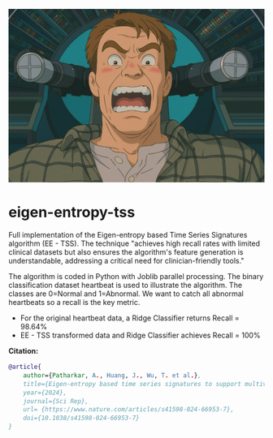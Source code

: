 
![Total Recall Schwarzenegger](./images/total_recall1.PNG)


# eigen-entropy-tss
Full implementation of the Eigen-entropy based Time Series Signatures algorithm (EE - TSS).  The technique "achieves high recall rates with limited clinical datasets but also ensures the algorithm's feature generation is understandable, addressing a critical need for clinician-friendly tools."

The algorithm is coded in Python with Joblib parallel processing.  The binary classification dataset heartbeat is used to illustrate the algorithm.  The classes are 0=Normal and 1=Abnormal.  We want to catch all abnormal heartbeats so a recall is the key metric.

* For the original heartbeat data, a Ridge Classifier returns Recall = 98.64%
* EE - TSS transformed data and Ridge Classifier achieves Recall = 100%

**Citation:**
```bibtex
@article{
    author={Patharkar, A., Huang, J., Wu, T. et al.},
    title={Eigen‑entropy based time series signatures to support multivariate time series classification},
    year={2024},  
    journal={Sci Rep},
    url= {https://www.nature.com/articles/s41598-024-66953-7},
    doi={10.1038/s41598-024-66953-7}
}
